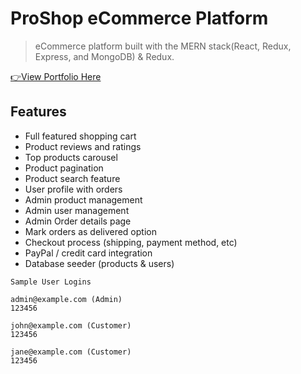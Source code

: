 # ProShop eCommerce Platform

> eCommerce platform built with the MERN stack(React, Redux, Express, and MongoDB) & Redux.

[👉View Portfolio Here](https://proshopmernapps.herokuapp.com) 

## Features

- Full featured shopping cart
- Product reviews and ratings
- Top products carousel
- Product pagination
- Product search feature
- User profile with orders
- Admin product management
- Admin user management
- Admin Order details page
- Mark orders as delivered option
- Checkout process (shipping, payment method, etc)
- PayPal / credit card integration
- Database seeder (products & users)

```
Sample User Logins

admin@example.com (Admin)
123456

john@example.com (Customer)
123456

jane@example.com (Customer)
123456
```


